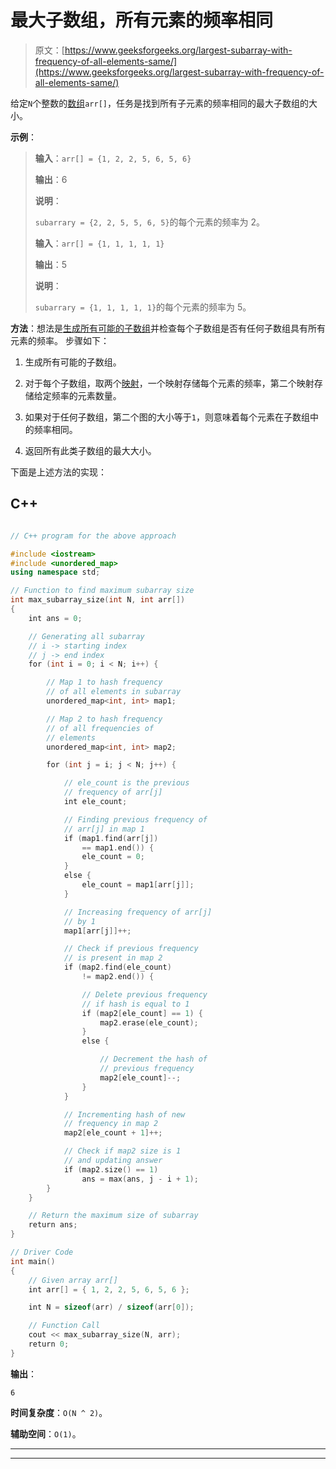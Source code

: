 # 最大子数组，所有元素的频率相同

> 原文：[https://www.geeksforgeeks.org/largest-subarray-with-frequency-of-all-elements-same/](https://www.geeksforgeeks.org/largest-subarray-with-frequency-of-all-elements-same/)

给定`N`个整数的[数组](https://www.geeksforgeeks.org/array-data-structure/)`arr[]`，任务是找到所有子元素的频率相同的最大子数组的大小。

**示例**：

> **输入**：`arr[] = {1, 2, 2, 5, 6, 5, 6}`
>
> **输出**：6
>
> **说明**：
>
> `subarrary = {2, 2, 5, 5, 6, 5}`的每个元素的频率为 2。
> 
> **输入**：`arr[] = {1, 1, 1, 1, 1}`
>
> **输出**：5
>
> **说明**：
>
> `subarrary = {1, 1, 1, 1, 1}`的每个元素的频率为 5。

**方法**：想法是[生成所有可能的子数组](https://www.geeksforgeeks.org/generating-subarrays-using-recursion/)并检查每个子数组是否有任何子数组具有所有元素的频率。 步骤如下：

1.  生成所有可能的子数组。

2.  对于每个子数组，取两个[映射](https://www.geeksforgeeks.org/map-associative-containers-the-c-standard-template-library-stl/)，一个映射存储每个元素的频率，第二个映射存储给定频率的元素数量。

3.  如果对于任何子数组，第二个图的大小等于`1`，则意味着每个元素在子数组中的频率相同。

4.  返回所有此类子数组的最大大小。

下面是上述方法的实现：

## C++

```cpp

// C++ program for the above approach 

#include <iostream> 
#include <unordered_map> 
using namespace std; 

// Function to find maximum subarray size 
int max_subarray_size(int N, int arr[]) 
{ 
    int ans = 0; 

    // Generating all subarray 
    // i -> starting index 
    // j -> end index 
    for (int i = 0; i < N; i++) { 

        // Map 1 to hash frequency 
        // of all elements in subarray 
        unordered_map<int, int> map1; 

        // Map 2 to hash frequency 
        // of all frequencies of 
        // elements 
        unordered_map<int, int> map2; 

        for (int j = i; j < N; j++) { 

            // ele_count is the previous 
            // frequency of arr[j] 
            int ele_count; 

            // Finding previous frequency of 
            // arr[j] in map 1 
            if (map1.find(arr[j]) 
                == map1.end()) { 
                ele_count = 0; 
            } 
            else { 
                ele_count = map1[arr[j]]; 
            } 

            // Increasing frequency of arr[j] 
            // by 1 
            map1[arr[j]]++; 

            // Check if previous frequency 
            // is present in map 2 
            if (map2.find(ele_count) 
                != map2.end()) { 

                // Delete previous frequency 
                // if hash is equal to 1 
                if (map2[ele_count] == 1) { 
                    map2.erase(ele_count); 
                } 
                else { 

                    // Decrement the hash of 
                    // previous frequency 
                    map2[ele_count]--; 
                } 
            } 

            // Incrementing hash of new 
            // frequency in map 2 
            map2[ele_count + 1]++; 

            // Check if map2 size is 1 
            // and updating answer 
            if (map2.size() == 1) 
                ans = max(ans, j - i + 1); 
        } 
    } 

    // Return the maximum size of subarray 
    return ans; 
} 

// Driver Code 
int main() 
{ 
    // Given array arr[] 
    int arr[] = { 1, 2, 2, 5, 6, 5, 6 }; 

    int N = sizeof(arr) / sizeof(arr[0]); 

    // Function Call 
    cout << max_subarray_size(N, arr); 
    return 0; 
} 

```

**输出**：

```
6

```

**时间复杂度**：`O(N ^ 2)`。

**辅助空间**：`O(1)`。



* * *

* * *



